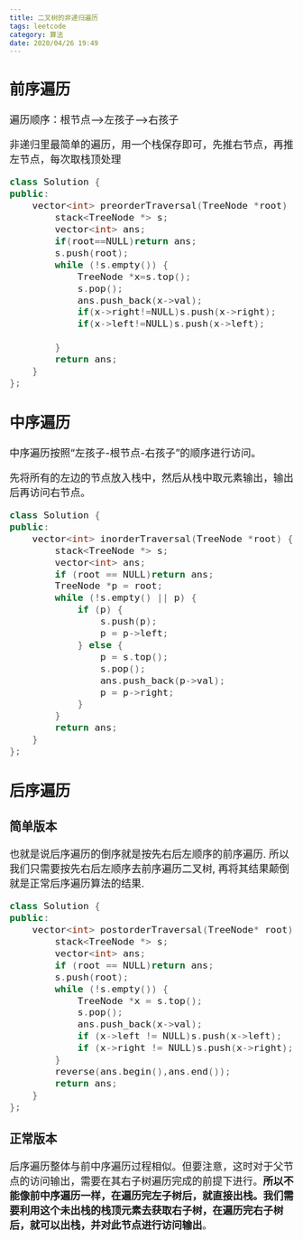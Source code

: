 ```yaml
---
title: 二叉树的非递归遍历
tags: leetcode
category: 算法
date: 2020/04/26 19:49
---
```


<font size=4>

## 前序遍历

遍历顺序：根节点—>左孩子—>右孩子

非递归里最简单的遍历，用一个栈保存即可，先推右节点，再推左节点，每次取栈顶处理

```c++
class Solution {
public:
    vector<int> preorderTraversal(TreeNode *root) {
        stack<TreeNode *> s;
        vector<int> ans;
        if(root==NULL)return ans;
        s.push(root);
        while (!s.empty()) {
            TreeNode *x=s.top();
            s.pop();
            ans.push_back(x->val);
            if(x->right!=NULL)s.push(x->right);
            if(x->left!=NULL)s.push(x->left);
           
        }
        return ans;
    }
};
```



## 中序遍历

中序遍历按照“左孩子-根节点-右孩子”的顺序进行访问。

先将所有的左边的节点放入栈中，然后从栈中取元素输出，输出后再访问右节点。

```c++
class Solution {
public:
    vector<int> inorderTraversal(TreeNode *root) {
        stack<TreeNode *> s;
        vector<int> ans;
        if (root == NULL)return ans;
        TreeNode *p = root;
        while (!s.empty() || p) {
            if (p) {
                s.push(p);
                p = p->left;
            } else {
                p = s.top();
                s.pop();
                ans.push_back(p->val);
                p = p->right;
            }
        }
        return ans;
    }
};
```

## 后序遍历

### 简单版本

也就是说后序遍历的倒序就是按先右后左顺序的前序遍历.
所以我们只需要按先右后左顺序去前序遍历二叉树, 再将其结果颠倒就是正常后序遍历算法的结果.

```c++
class Solution {
public:
    vector<int> postorderTraversal(TreeNode* root) {
        stack<TreeNode *> s;
        vector<int> ans;
        if (root == NULL)return ans;
        s.push(root);
        while (!s.empty()) {
            TreeNode *x = s.top();
            s.pop();
            ans.push_back(x->val);
            if (x->left != NULL)s.push(x->left);
            if (x->right != NULL)s.push(x->right);
        }
        reverse(ans.begin(),ans.end());
        return ans;
    }
};

```

###  正常版本

后序遍历整体与前中序遍历过程相似。但要注意，这时对于父节点的访问输出，需要在其右子树遍历完成的前提下进行。**所以不能像前中序遍历一样，在遍历完左子树后，就直接出栈。我们需要利用这个未出栈的栈顶元素去获取右子树，在遍历完右子树后，就可以出栈，并对此节点进行访问输出**。